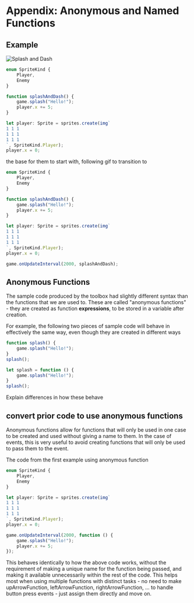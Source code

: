 # Appendix: Anonymous and Named Functions

## Example

![Splash and Dash](/static/courses/csintro3/appendix/splash-and-dash.gif)

```typescript
enum SpriteKind {
    Player,
    Enemy
}

function splashAndDash() {
    game.splash("Hello!");
    player.x += 5;
}

let player: Sprite = sprites.create(img`
1 1 1
1 1 1
1 1 1
`, SpriteKind.Player);
player.x = 0;
```

the base for them to start with, following gif to transition to

```typescript
enum SpriteKind {
    Player,
    Enemy
}

function splashAndDash() {
    game.splash("Hello!");
    player.x += 5;
}

let player: Sprite = sprites.create(img`
1 1 1
1 1 1
1 1 1
`, SpriteKind.Player);
player.x = 0;

game.onUpdateInterval(2000, splashAndDash);
```

## Anonymous Functions

The sample code produced by the toolbox had slightly different syntax than the functions that we are used to. These are called "anonymous functions" - they are created as function __expressions__, to be stored in a variable after creation.

For example, the following two pieces of sample code will behave in effectively the same way, even though they are created in different ways

```typescript
function splash() {
    game.splash("Hello!");
}
splash();
```

```typescript
let splash = function () {
    game.splash("Hello!");
}
splash();
```

Explain differences in how these behave

## convert prior code to use anonymous functions

Anonymous functions allow for functions that will only be used in one case to be created and used without giving a name to them. In the case of events, this is very useful to avoid creating functions that will only be used to pass them to the event.

The code from the first example using anonymous function

```typescript
enum SpriteKind {
    Player,
    Enemy
}

let player: Sprite = sprites.create(img`
1 1 1
1 1 1
1 1 1
`, SpriteKind.Player);
player.x = 0;

game.onUpdateInterval(2000, function () {
    game.splash("Hello!");
    player.x += 5;
});
```

This behaves identically to how the above code works, without the requirement of making a unique name for the function being passed, and making it available unnecessarily within the rest of the code. This helps most when using multiple functions with distinct tasks - no need to make upArrowFunction, leftArrowFunction, rightArrowFunction, ... to handle button press events - just assign them directly and move on.